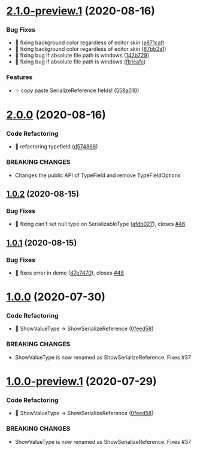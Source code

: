 # [2.1.0-preview.1](https://github.com/CareBoo/Serially/compare/v2.0.0...v2.1.0-preview.1) (2020-08-16)


### Bug Fixes

* :art: fixing background color regardless of editor skin ([a871caf](https://github.com/CareBoo/Serially/commit/a871caf71cc5b6fb0852d2999f3616046af7ff15))
* :art: fixing background color regardless of editor skin ([87bb2a1](https://github.com/CareBoo/Serially/commit/87bb2a1c1436636f9a289da5ab43a15ea24a6c34))
* :bug: fixing bug if absolute file path is windows ([142b729](https://github.com/CareBoo/Serially/commit/142b729ccf4b70fd627dd436e128d1b9b73ef4f5))
* :bug: fixing bug if absolute file path is windows ([fb1eafc](https://github.com/CareBoo/Serially/commit/fb1eafc6000dc31b75fe998f0566ed0d9a287fb6))


### Features

* :sparkles: copy paste SerializeReference fields! ([559a010](https://github.com/CareBoo/Serially/commit/559a01092dda0bf65a6e5a02b39dd3489f327ee4))

# [2.0.0](https://github.com/CareBoo/Serially/compare/v1.0.2...v2.0.0) (2020-08-16)


### Code Refactoring

* :art: refactoring typefield ([d574868](https://github.com/CareBoo/Serially/commit/d574868c210cde549f70c3051ef6a68fe332e03b))


### BREAKING CHANGES

* Changes the public API of TypeField and remove TypeFieldOptions

## [1.0.2](https://github.com/CareBoo/Serially/compare/v1.0.1...v1.0.2) (2020-08-15)


### Bug Fixes

* :bug: fixing can't set null type on SerializableType ([afdb027](https://github.com/CareBoo/Serially/commit/afdb0279c2a60fd1934ce00ab155a77fefe2a24c)), closes [#46](https://github.com/CareBoo/Serially/issues/46)

## [1.0.1](https://github.com/CareBoo/Serially/compare/v1.0.0...v1.0.1) (2020-08-15)


### Bug Fixes

* :bug: fixes error in demo ([47e7470](https://github.com/CareBoo/Serially/commit/47e7470dc4a1d19fe613ebf862474db37b3ba473)), closes [#48](https://github.com/CareBoo/Serially/issues/48)

# [1.0.0](https://github.com/CareBoo/Serially/compare/v0.1.4...v1.0.0) (2020-07-30)


### Code Refactoring

* :art: ShowValueType -> ShowSerializeReference ([0feed58](https://github.com/CareBoo/Serially/commit/0feed58f7dc42e2ff7930f357c058ba2113853fb))


### BREAKING CHANGES

* ShowValueType is now renamed as ShowSerializeReference. Fixes #37

# [1.0.0-preview.1](https://github.com/CareBoo/Serially/compare/v0.1.4...v1.0.0-preview.1) (2020-07-29)


### Code Refactoring

* :art: ShowValueType -> ShowSerializeReference ([0feed58](https://github.com/CareBoo/Serially/commit/0feed58f7dc42e2ff7930f357c058ba2113853fb))


### BREAKING CHANGES

* ShowValueType is now renamed as ShowSerializeReference. Fixes #37
